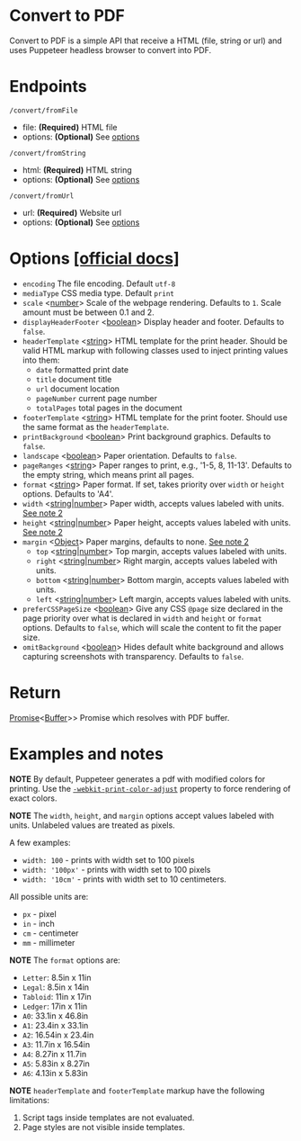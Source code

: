 # Convert to PDF

Convert to PDF is a simple API that receive a HTML (file, string or url)
and uses Puppeteer headless browser to convert into PDF.

# Endpoints

`/convert/fromFile`

-   file: **(Required)** HTML file
-   options: **(Optional)** See [options](#options)

`/convert/fromString`

-   html: **(Required)** HTML string
-   options: **(Optional)** See [options](#options)

`/convert/fromUrl`

-   url: **(Required)** Website url
-   options: **(Optional)** See [options](#options)

# Options [[official docs]](http://https://pptr.dev/#?product=Puppeteer&version=v9.0.0&show=api-pagepdfoptions)

-   `encoding` The file encoding. Default `utf-8`
-   `mediaType` CSS media type. Default `print`
-   `scale`
    \<[number](https://developer.mozilla.org/en-US/docs/Web/JavaScript/Data_structures#Number_type "Number")\>
    Scale of the webpage rendering. Defaults to `1`. Scale amount must
    be between 0.1 and 2.
-   `displayHeaderFooter`
    \<[boolean](https://developer.mozilla.org/en-US/docs/Web/JavaScript/Data_structures#Boolean_type "Boolean")\>
    Display header and footer. Defaults to `false`.
-   `headerTemplate`
    \<[string](https://developer.mozilla.org/en-US/docs/Web/JavaScript/Data_structures#String_type "String")\>
    HTML template for the print header. Should be valid HTML markup with
    following classes used to inject printing values into them:
    -   `date` formatted print date
    -   `title` document title
    -   `url` document location
    -   `pageNumber` current page number
    -   `totalPages` total pages in the document
-   `footerTemplate`
    \<[string](https://developer.mozilla.org/en-US/docs/Web/JavaScript/Data_structures#String_type "String")\>
    HTML template for the print footer. Should use the same format as
    the `headerTemplate`.
-   `printBackground`
    \<[boolean](https://developer.mozilla.org/en-US/docs/Web/JavaScript/Data_structures#Boolean_type "Boolean")\>
    Print background graphics. Defaults to `false`.
-   `landscape`
    \<[boolean](https://developer.mozilla.org/en-US/docs/Web/JavaScript/Data_structures#Boolean_type "Boolean")\>
    Paper orientation. Defaults to `false`.
-   `pageRanges`
    \<[string](https://developer.mozilla.org/en-US/docs/Web/JavaScript/Data_structures#String_type "String")\>
    Paper ranges to print, e.g., '1-5, 8, 11-13'. Defaults to the empty
    string, which means print all pages.
-   `format`
    \<[string](https://developer.mozilla.org/en-US/docs/Web/JavaScript/Data_structures#String_type "String")\>
    Paper format. If set, takes priority over `width` or `height`
    options. Defaults to 'A4'.
-   `width`
    \<[string](https://developer.mozilla.org/en-US/docs/Web/JavaScript/Data_structures#String_type "String")|[number](https://developer.mozilla.org/en-US/docs/Web/JavaScript/Data_structures#Number_type "Number")\>
    Paper width, accepts values labeled with units. [See note
    2](#note-2)
-   `height`
    \<[string](https://developer.mozilla.org/en-US/docs/Web/JavaScript/Data_structures#String_type "String")|[number](https://developer.mozilla.org/en-US/docs/Web/JavaScript/Data_structures#Number_type "Number")\>
    Paper height, accepts values labeled with units. [See note
    2](#note-2)
-   `margin`
    \<[Object](https://developer.mozilla.org/en-US/docs/Web/JavaScript/Reference/Global_Objects/Object "Object")\>
    Paper margins, defaults to none. [See note 2](#note-2)
    -   `top`
        \<[string](https://developer.mozilla.org/en-US/docs/Web/JavaScript/Data_structures#String_type "String")|[number](https://developer.mozilla.org/en-US/docs/Web/JavaScript/Data_structures#Number_type "Number")\>
        Top margin, accepts values labeled with units.
    -   `right`
        \<[string](https://developer.mozilla.org/en-US/docs/Web/JavaScript/Data_structures#String_type "String")|[number](https://developer.mozilla.org/en-US/docs/Web/JavaScript/Data_structures#Number_type "Number")\>
        Right margin, accepts values labeled with units.
    -   `bottom`
        \<[string](https://developer.mozilla.org/en-US/docs/Web/JavaScript/Data_structures#String_type "String")|[number](https://developer.mozilla.org/en-US/docs/Web/JavaScript/Data_structures#Number_type "Number")\>
        Bottom margin, accepts values labeled with units.
    -   `left`
        \<[string](https://developer.mozilla.org/en-US/docs/Web/JavaScript/Data_structures#String_type "String")|[number](https://developer.mozilla.org/en-US/docs/Web/JavaScript/Data_structures#Number_type "Number")\>
        Left margin, accepts values labeled with units.
-   `preferCSSPageSize`
    \<[boolean](https://developer.mozilla.org/en-US/docs/Web/JavaScript/Data_structures#Boolean_type "Boolean")\>
    Give any CSS `@page` size declared in the page priority over what is
    declared in `width` and `height` or `format` options. Defaults to
    `false`, which will scale the content to fit the paper size.
-   `omitBackground`
    \<[boolean](https://developer.mozilla.org/en-US/docs/Web/JavaScript/Data_structures#Boolean_type "Boolean")\>
    Hides default white background and allows capturing screenshots with
    transparency. Defaults to `false`.

# Return

[Promise](https://developer.mozilla.org/en-US/docs/Web/JavaScript/Reference/Global_Objects/Promise "Promise")\<[Buffer](https://nodejs.org/api/buffer.html#buffer_class_buffer "Buffer")\>\>
Promise which resolves with PDF buffer.

# Examples and notes

**NOTE** By default, Puppeteer generates a pdf with modified colors for
printing. Use the
[`-webkit-print-color-adjust`](https://developer.mozilla.org/en-US/docs/Web/CSS/-webkit-print-color-adjust)
property to force rendering of exact colors.

**NOTE** The `width`, `height`, and `margin` options accept values
labeled with units. Unlabeled values are treated as pixels.

A few examples:

-   `width: 100` - prints with width set to 100 pixels
-   `width: '100px'` - prints with width set to 100 pixels
-   `width: '10cm'` - prints with width set to 10 centimeters.

All possible units are:

-   `px` - pixel
-   `in` - inch
-   `cm` - centimeter
-   `mm` - millimeter

**NOTE** The `format` options are:

-   `Letter`: 8.5in x 11in
-   `Legal`: 8.5in x 14in
-   `Tabloid`: 11in x 17in
-   `Ledger`: 17in x 11in
-   `A0`: 33.1in x 46.8in
-   `A1`: 23.4in x 33.1in
-   `A2`: 16.54in x 23.4in
-   `A3`: 11.7in x 16.54in
-   `A4`: 8.27in x 11.7in
-   `A5`: 5.83in x 8.27in
-   `A6`: 4.13in x 5.83in

**NOTE** `headerTemplate` and `footerTemplate` markup have the following
limitations:

1.  Script tags inside templates are not evaluated.
2.  Page styles are not visible inside templates.

